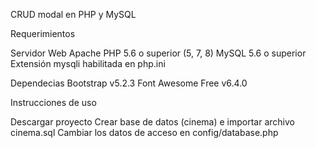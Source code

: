 CRUD modal en PHP y MySQL

Requerimientos 

Servidor Web Apache
PHP 5.6 o superior (5, 7, 8)
MySQL 5.6 o superior
Extensión mysqli habilitada en php.ini

Dependecias
Bootstrap v5.2.3
Font Awesome Free v6.4.0

Instrucciones de uso

Descargar proyecto
Crear base de datos (cinema) e importar archivo cinema.sql
Cambiar los datos de acceso en config/database.php
